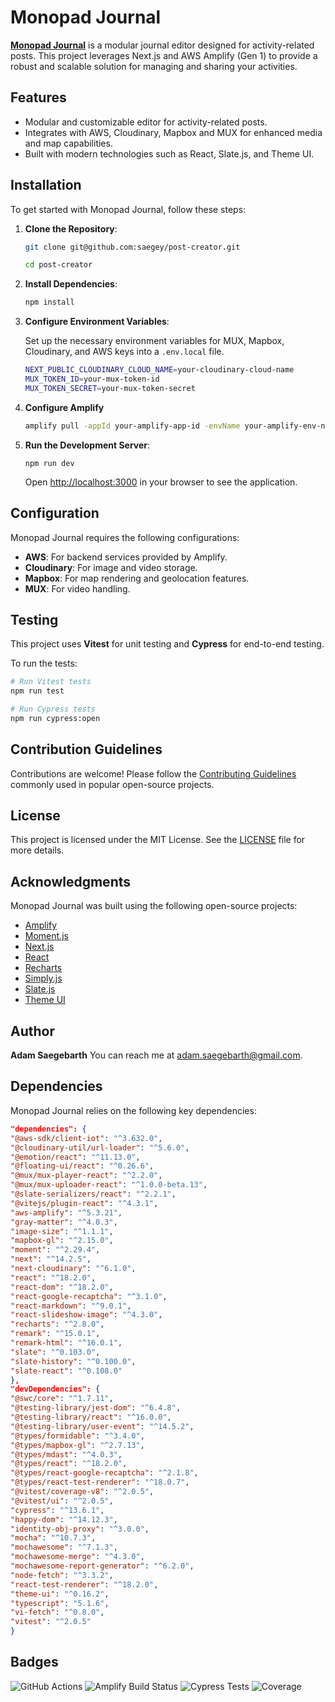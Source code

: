 # Monopad Journal

**[Monopad Journal](https://www.monopad.app/)** is a modular journal editor designed for activity-related posts. This project leverages Next.js and AWS Amplify (Gen 1) to provide a robust and scalable solution for managing and sharing your activities.

## Features

- Modular and customizable editor for activity-related posts.
- Integrates with AWS, Cloudinary, Mapbox and MUX for enhanced media and map capabilities.
- Built with modern technologies such as React, Slate.js, and Theme UI.

## Installation

To get started with Monopad Journal, follow these steps:

1. **Clone the Repository**:

   ```bash
   git clone git@github.com:saegey/post-creator.git

   cd post-creator
   ```

2. **Install Dependencies**:

   ```bash
   npm install
   ```

3. **Configure Environment Variables**:

   Set up the necessary environment variables for MUX, Mapbox, Cloudinary, and AWS keys into a `.env.local` file.

   ```bash
   NEXT_PUBLIC_CLOUDINARY_CLOUD_NAME=your-cloudinary-cloud-name
   MUX_TOKEN_ID=your-mux-token-id
   MUX_TOKEN_SECRET=your-mux-token-secret
   ```

4. **Configure Amplify**

   ```bash
   amplify pull -appId your-amplify-app-id -envName your-amplify-env-name
   ```

5. **Run the Development Server**:

   ```
   npm run dev
   ```

   Open [http://localhost:3000](http://localhost:3000) in your browser to see the application.

## Configuration

Monopad Journal requires the following configurations:

- **AWS**: For backend services provided by Amplify.
- **Cloudinary**: For image and video storage.
- **Mapbox**: For map rendering and geolocation features.
- **MUX**: For video handling.

## Testing

This project uses **Vitest** for unit testing and **Cypress** for end-to-end testing.

To run the tests:

```bash
# Run Vitest tests
npm run test

# Run Cypress tests
npm run cypress:open
```

## Contribution Guidelines

Contributions are welcome! Please follow the [Contributing Guidelines](https://github.com/nayafia/contributing-template) commonly used in popular open-source projects.

## License

This project is licensed under the MIT License. See the [LICENSE](LICENSE) file for more details.

## Acknowledgments

Monopad Journal was built using the following open-source projects:

- [Amplify](https://github.com/aws-amplify/amplify-js)
- [Moment.js](https://github.com/moment/moment)
- [Next.js](https://github.com/vercel/next.js)
- [React](https://github.com/facebook/react)
- [Recharts](https://github.com/recharts/recharts)
- [Simply.js](https://github.com/your-username/simply.js)
- [Slate.js](https://github.com/ianstormtaylor/slate)
- [Theme UI](https://github.com/system-ui/theme-ui)

## Author

**Adam Saegebarth**
You can reach me at [adam.saegebarth@gmail.com](mailto:adam.saegebarth@gmail.com).

## Dependencies

Monopad Journal relies on the following key dependencies:

```json
"dependencies": {
"@aws-sdk/client-iot": "^3.632.0",
"@cloudinary-util/url-loader": "^5.6.0",
"@emotion/react": "^11.13.0",
"@floating-ui/react": "^0.26.6",
"@mux/mux-player-react": "^2.2.0",
"@mux/mux-uploader-react": "^1.0.0-beta.13",
"@slate-serializers/react": "^2.2.1",
"@vitejs/plugin-react": "^4.3.1",
"aws-amplify": "^5.3.21",
"gray-matter": "^4.0.3",
"image-size": "^1.1.1",
"mapbox-gl": "^2.15.0",
"moment": "^2.29.4",
"next": "^14.2.5",
"next-cloudinary": "^6.1.0",
"react": "^18.2.0",
"react-dom": "^18.2.0",
"react-google-recaptcha": "^3.1.0",
"react-markdown": "^9.0.1",
"react-slideshow-image": "^4.3.0",
"recharts": "^2.8.0",
"remark": "^15.0.1",
"remark-html": "^16.0.1",
"slate": "^0.103.0",
"slate-history": "^0.100.0",
"slate-react": "^0.108.0"
},
"devDependencies": {
"@swc/core": "^1.7.11",
"@testing-library/jest-dom": "^6.4.8",
"@testing-library/react": "^16.0.0",
"@testing-library/user-event": "^14.5.2",
"@types/formidable": "^3.4.0",
"@types/mapbox-gl": "^2.7.13",
"@types/mdast": "^4.0.3",
"@types/react": "^18.2.0",
"@types/react-google-recaptcha": "^2.1.8",
"@types/react-test-renderer": "^18.0.7",
"@vitest/coverage-v8": "^2.0.5",
"@vitest/ui": "^2.0.5",
"cypress": "^13.6.1",
"happy-dom": "^14.12.3",
"identity-obj-proxy": "^3.0.0",
"mocha": "^10.7.3",
"mochawesome": "^7.1.3",
"mochawesome-merge": "^4.3.0",
"mochawesome-report-generator": "^6.2.0",
"node-fetch": "^3.3.2",
"react-test-renderer": "^18.2.0",
"theme-ui": "^0.16.2",
"typescript": "5.1.6",
"vi-fetch": "^0.8.0",
"vitest": "^2.0.5"
}
```

## Badges

![GitHub Actions](https://img.shields.io/github/actions/workflow/status/your-username/monopad-journal/ci.yml)
![Amplify Build Status](https://img.shields.io/amplify/build/your-app-id/branch)
![Cypress Tests](https://img.shields.io/cypress/status?branch=main)
![Coverage](https://img.shields.io/coverage/your-coverage-endpoint)
